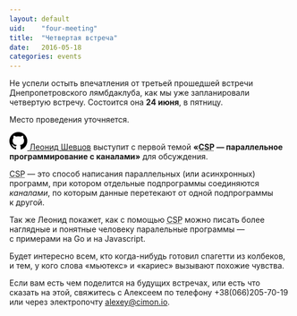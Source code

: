 ```yaml
---
layout: default
uid:    "four-meeting"
title:  "Четвертая встреча"
date:   2016-05-18
categories: events
---
```

Не&nbsp;успели остыть впечатления от&nbsp;третьей прошедшей встречи Днепропетровского лямбдаклуба, как мы&nbsp;уже запланировали четвертую встречу. Состоится она **24&nbsp;июня**, в&nbsp;пятницу.

Место проведения уточняется.

[<img src="/images/github.svg" class="img-svg" /> Леонид Шевцов](https://github.com/leonid-shevtsov) выступит с&nbsp;первой темой **&laquo;<abbr title="Communicating sequential processes">CSP</abbr>&nbsp;&mdash; параллельное программирование с&nbsp;каналами&raquo;** для обсуждения.

<abbr title="Communicating sequential processes">CSP</abbr>&nbsp;&mdash; это способ написания параллельных (или асинхронных) программ, при котором отдельные подпрограммы соединяются _каналами_, по&nbsp;которым данные перетекают от&nbsp;одной подпрограммы к&nbsp;другой.

Так&nbsp;же Леонид покажет, как с&nbsp;помощью <abbr title="Communicating sequential processes">CSP</abbr> можно писать более наглядные и&nbsp;понятные человеку паралельные программы&nbsp;&mdash; с&nbsp;примерами на&nbsp;Go и&nbsp;на&nbsp;Javascript.

Будет интересно всем, кто когда-нибудь готовил спагетти из&nbsp;колбеков, и&nbsp;тем, у&nbsp;кого слова &laquo;мьютекс&raquo; и&nbsp;&laquo;кариес&raquo; вызывают похожие чувства.

Если вам есть чем поделится на&nbsp;будущих встречах, или есть что сказать на&nbsp;этой, свяжитесь с&nbsp;Алексеем по&nbsp;телефону +38(066)205-70-19 или через электропочту alexey@cimon.io.
